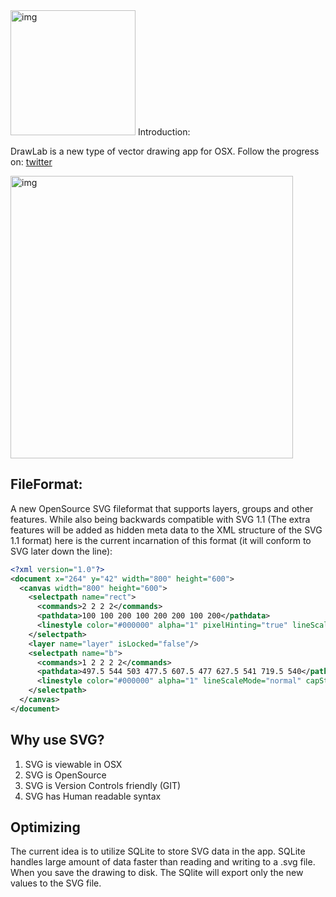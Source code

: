 <img width="200" alt="img" src="https://dl.dropboxusercontent.com/u/2559476/drawlab_icon_1.svg">
Introduction:  

DrawLab is a new type of vector drawing app for OSX. Follow the progress on: [twitter](https://twitter.com/DrawLabApp) 

<img width="452" alt="img" src="https://dl.dropboxusercontent.com/u/2559476/drawlab_custom_shape.mov.gif">

## FileFormat:
A new OpenSource SVG fileformat that supports layers, groups and other features. While also being backwards compatible with SVG 1.1 (The extra features will be added as hidden meta data to the XML structure of the SVG 1.1 format) here is the current incarnation of this format (it will conform to SVG later down the line): 


```xml
<?xml version="1.0"?>
<document x="264" y="42" width="800" height="600">
  <canvas width="800" height="600">
    <selectpath name="rect">
      <commands>2 2 2 2</commands>
      <pathdata>100 100 200 100 200 200 100 200</pathdata>
      <linestyle color="#000000" alpha="1" pixelHinting="true" lineScaleMode="normal" capStyle="none" jointStyle="miter" miterLimit="1.414"/>
    </selectpath>
    <layer name="layer" isLocked="false"/>
    <selectpath name="b">
      <commands>1 2 2 2 2</commands>
      <pathdata>497.5 544 503 477.5 607.5 477 627.5 541 719.5 540</pathdata>
      <linestyle color="#000000" alpha="1" lineScaleMode="normal" capStyle="none" jointStyle="miter" miterLimit="1.414"/>
    </selectpath>
  </canvas>
</document>
```

## Why use SVG? 
1. SVG is viewable in OSX
2. SVG is OpenSource
3. SVG is Version Controls friendly (GIT)
4. SVG has Human readable syntax

## Optimizing
The current idea is to utilize SQLite to store SVG data in the app. SQLite handles large amount of data faster than reading and writing to a .svg file. When you save the drawing to disk. The SQlite will export only the new values to the SVG file. 
